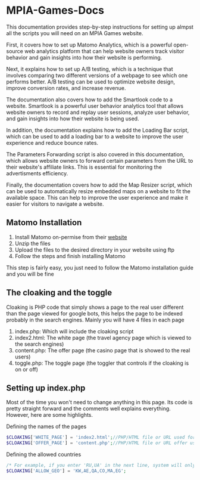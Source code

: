# MPIA-Games-Docs
This documentation provides step-by-step instructions for setting up almpst all the scripts you will need on an MPIA Games website.

First, it covers how to set up Matomo Analytics, which is a powerful open-source web analytics platform that can help website owners track visitor behavior and gain insights into how their website is performing.

Next, it explains how to set up A/B testing, which is a technique that involves comparing two different versions of a webpage to see which one performs better. A/B testing can be used to optimize website design, improve conversion rates, and increase revenue.

The documentation also covers how to add the Smartlook code to a website. Smartlook is a powerful user behavior analytics tool that allows website owners to record and replay user sessions, analyze user behavior, and gain insights into how their website is being used.

In addition, the documentation explains how to add the Loading Bar script, which can be used to add a loading bar to a website to improve the user experience and reduce bounce rates.

The Parameters Forwarding script is also covered in this documentation, which allows website owners to forward certain parameters from the URL to their website's affiliate links. This is essential for monitoring the advertisments efficiency.

Finally, the documentation covers how to add the Map Resizer script, which can be used to automatically resize embedded maps on a website to fit the available space. This can help to improve the user experience and make it easier for visitors to navigate a website.

## Matomo Installation
<ol>
  <li>Install Matomo on-permise from their <a href="https://matomo.org/faq/on-premise/installing-matomo/">website</a></li>
  <li>Unzip the files</li>
  <li>Upload the files to the desired directory in your website using ftp</li>
  <li>Follow the steps and finish installing Matomo</li>
</ol>

This step is fairly easy, you just need to follow the Matomo installation guide and you will be fine

## The cloaking and the toggle
Cloaking is PHP code that simply shows a page to the real user different than the page viewed for google bots, this helps the page to be indexed probably in the search engines. Mainly you will have 4 files in each page
<ol>
  <li>index.php: Which will include the cloaking script</li>
  <li>index2.html: The white page (the travel agency page which is viewed to the search engines)</li>
  <li>content.php: The offer page (the casino page that is showed to the real users)</li>
  <li>toggle.php: The toggle page (the toggler that controls if the cloaking is on or off)</li>
</ol>

## Setting up index.php
Most of the time you won't need to change anything in this page. Its code is pretty straight forward and the comments well explains everything. However, here are some highlights.

Defining the names of the pages
```php
$CLOAKING['WHITE_PAGE'] = 'index2.html';//PHP/HTML file or URL used for bots
$CLOAKING['OFFER_PAGE'] = 'content.php';//PHP/HTML file or URL offer used for real users
```

Defining the allowed countries
```php
/* For example, if you enter 'RU,UA' in the next line, system will only allow users from Russia and Ukraine */
$CLOAKING['ALLOW_GEO'] = 'KW,AE,QA,CO,MA,EG';
```

